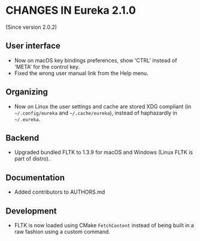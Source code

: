# CHANGES IN Eureka 2.1.0

(Since version 2.0.2)

## User interface

* Now on macOS key bindings preferences, show 'CTRL' instead of 'META' for the control key.
* Fixed the wrong user manual link from the Help menu.

## Organizing

* Now on Linux the user settings and cache are stored XDG compliant (in `~/.config/eureka` and
`~/.cache/eureka`), instead of haphazardly in `~/.eureka`.

## Backend

* Upgraded bundled FLTK to 1.3.9 for macOS and Windows (Linux FLTK is part of distro).

## Documentation

* Added contributors to AUTHORS.md

## Development

* FLTK is now loaded using CMake `FetchContent` instead of being built in a raw fashion using a 
  custom command.
